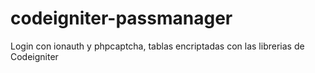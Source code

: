 # codeigniter-passmanager
Login con ionauth y phpcaptcha, tablas encriptadas con las librerias de Codeigniter
